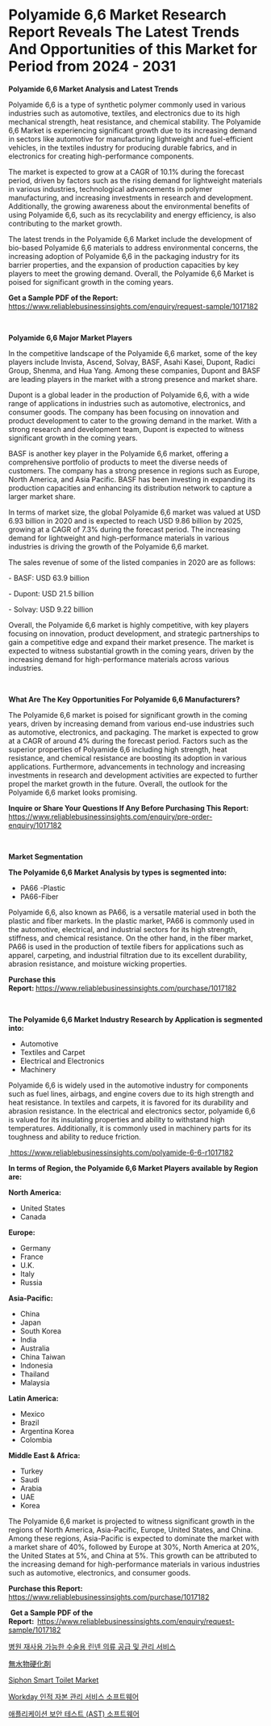 <p><h1>Polyamide 6,6 Market Research Report Reveals The Latest Trends And Opportunities of this Market for Period from 2024 - 2031</h1></p><p><strong>Polyamide 6,6 Market Analysis and Latest Trends</strong></p>
<p><p>Polyamide 6,6 is a type of synthetic polymer commonly used in various industries such as automotive, textiles, and electronics due to its high mechanical strength, heat resistance, and chemical stability. The Polyamide 6,6 Market is experiencing significant growth due to its increasing demand in sectors like automotive for manufacturing lightweight and fuel-efficient vehicles, in the textiles industry for producing durable fabrics, and in electronics for creating high-performance components.</p><p>The market is expected to grow at a CAGR of 10.1% during the forecast period, driven by factors such as the rising demand for lightweight materials in various industries, technological advancements in polymer manufacturing, and increasing investments in research and development. Additionally, the growing awareness about the environmental benefits of using Polyamide 6,6, such as its recyclability and energy efficiency, is also contributing to the market growth.</p><p>The latest trends in the Polyamide 6,6 Market include the development of bio-based Polyamide 6,6 materials to address environmental concerns, the increasing adoption of Polyamide 6,6 in the packaging industry for its barrier properties, and the expansion of production capacities by key players to meet the growing demand. Overall, the Polyamide 6,6 Market is poised for significant growth in the coming years.</p></p>
<p><strong>Get a Sample PDF of the Report:&nbsp;</strong> <a href="https://www.reliablebusinessinsights.com/enquiry/request-sample/1017182">https://www.reliablebusinessinsights.com/enquiry/request-sample/1017182</a></p>
<p>&nbsp;</p>
<p><strong>Polyamide 6,6 Major Market Players</strong></p>
<p><p>In the competitive landscape of the Polyamide 6,6 market, some of the key players include Invista, Ascend, Solvay, BASF, Asahi Kasei, Dupont, Radici Group, Shenma, and Hua Yang. Among these companies, Dupont and BASF are leading players in the market with a strong presence and market share.</p><p>Dupont is a global leader in the production of Polyamide 6,6, with a wide range of applications in industries such as automotive, electronics, and consumer goods. The company has been focusing on innovation and product development to cater to the growing demand in the market. With a strong research and development team, Dupont is expected to witness significant growth in the coming years.</p><p>BASF is another key player in the Polyamide 6,6 market, offering a comprehensive portfolio of products to meet the diverse needs of customers. The company has a strong presence in regions such as Europe, North America, and Asia Pacific. BASF has been investing in expanding its production capacities and enhancing its distribution network to capture a larger market share.</p><p>In terms of market size, the global Polyamide 6,6 market was valued at USD 6.93 billion in 2020 and is expected to reach USD 9.86 billion by 2025, growing at a CAGR of 7.3% during the forecast period. The increasing demand for lightweight and high-performance materials in various industries is driving the growth of the Polyamide 6,6 market.</p><p>The sales revenue of some of the listed companies in 2020 are as follows:</p><p>- BASF: USD 63.9 billion</p><p>- Dupont: USD 21.5 billion</p><p>- Solvay: USD 9.22 billion</p><p>Overall, the Polyamide 6,6 market is highly competitive, with key players focusing on innovation, product development, and strategic partnerships to gain a competitive edge and expand their market presence. The market is expected to witness substantial growth in the coming years, driven by the increasing demand for high-performance materials across various industries.</p></p>
<p>&nbsp;</p>
<p><strong>What Are The Key Opportunities For Polyamide 6,6 Manufacturers?</strong></p>
<p><p>The Polyamide 6,6 market is poised for significant growth in the coming years, driven by increasing demand from various end-use industries such as automotive, electronics, and packaging. The market is expected to grow at a CAGR of around 4% during the forecast period. Factors such as the superior properties of Polyamide 6,6 including high strength, heat resistance, and chemical resistance are boosting its adoption in various applications. Furthermore, advancements in technology and increasing investments in research and development activities are expected to further propel the market growth in the future. Overall, the outlook for the Polyamide 6,6 market looks promising.</p></p>
<p><strong>Inquire or Share Your Questions If Any Before Purchasing This Report:</strong> <a href="https://www.reliablebusinessinsights.com/enquiry/pre-order-enquiry/1017182">https://www.reliablebusinessinsights.com/enquiry/pre-order-enquiry/1017182</a></p>
<p>&nbsp;</p>
<p><strong>Market Segmentation</strong></p>
<p><strong>The Polyamide 6,6 Market Analysis by types is segmented into:</strong></p>
<p><ul><li>PA66 -Plastic</li><li>PA66-Fiber</li></ul></p>
<p><p>Polyamide 6,6, also known as PA66, is a versatile material used in both the plastic and fiber markets. In the plastic market, PA66 is commonly used in the automotive, electrical, and industrial sectors for its high strength, stiffness, and chemical resistance. On the other hand, in the fiber market, PA66 is used in the production of textile fibers for applications such as apparel, carpeting, and industrial filtration due to its excellent durability, abrasion resistance, and moisture wicking properties.</p></p>
<p><strong>Purchase this Report:&nbsp;</strong><a href="https://www.reliablebusinessinsights.com/purchase/1017182">https://www.reliablebusinessinsights.com/purchase/1017182</a></p>
<p>&nbsp;</p>
<p><strong>The Polyamide 6,6 Market Industry Research by Application is segmented into:</strong></p>
<p><ul><li>Automotive</li><li>Textiles and Carpet</li><li>Electrical and Electronics</li><li>Machinery</li></ul></p>
<p><p>Polyamide 6,6 is widely used in the automotive industry for components such as fuel lines, airbags, and engine covers due to its high strength and heat resistance. In textiles and carpets, it is favored for its durability and abrasion resistance. In the electrical and electronics sector, polyamide 6,6 is valued for its insulating properties and ability to withstand high temperatures. Additionally, it is commonly used in machinery parts for its toughness and ability to reduce friction.</p></p>
<p><a href="https://www.reliablebusinessinsights.com/polyamide-6-6-r1017182">&nbsp;https://www.reliablebusinessinsights.com/polyamide-6-6-r1017182</a></p>
<p><strong>In terms of Region, the Polyamide 6,6 Market Players available by Region are:</strong></p>
<p>
    <p> <strong> North America: </strong>
        <ul>
            <li>United States</li>
            <li>Canada</li>
        </ul>
        </p> 
    <p> <strong> Europe: </strong>
        <ul>
            <li>Germany</li>
            <li>France</li>
            <li>U.K.</li>
            <li>Italy</li>
            <li>Russia</li>
        </ul>
        </p> 
    <p> <strong> Asia-Pacific: </strong>
        <ul>
            <li>China</li>
            <li>Japan</li>
            <li>South Korea</li>
            <li>India</li>
            <li>Australia</li>
            <li>China Taiwan</li>
            <li>Indonesia</li>
            <li>Thailand</li>
            <li>Malaysia</li>
        </ul>
        </p> 
    <p> <strong> Latin America: </strong>
        <ul>
            <li>Mexico</li>
            <li>Brazil</li>
            <li>Argentina Korea</li>
            <li>Colombia</li>
        </ul>
        </p> 
    <p> <strong> Middle East & Africa: </strong>
        <ul>
            <li>Turkey</li>
            <li>Saudi</li>
            <li>Arabia</li>
            <li>UAE</li>
            <li>Korea</li>
        </ul>
    </p>
    </p>
<p><p>The Polyamide 6,6 market is projected to witness significant growth in the regions of North America, Asia-Pacific, Europe, United States, and China. Among these regions, Asia-Pacific is expected to dominate the market with a market share of 40%, followed by Europe at 30%, North America at 20%, the United States at 5%, and China at 5%. This growth can be attributed to the increasing demand for high-performance materials in various industries such as automotive, electronics, and consumer goods.</p></p>
<p><strong>Purchase this Report: </strong><a href="https://www.reliablebusinessinsights.com/purchase/1017182">https://www.reliablebusinessinsights.com/purchase/1017182</a></p>
<p>&nbsp;<strong>Get a Sample PDF of the Report:&nbsp;&nbsp;</strong><a href="https://www.reliablebusinessinsights.com/enquiry/request-sample/1017182">https://www.reliablebusinessinsights.com/enquiry/request-sample/1017182</a></p>
<p><strong></strong></p>
<p><p><a href="https://github.com/ROBERTS65DAVID/Market-Research-Report-List-1/blob/main/503935380384.md">병원 재사용 가능한 수술용 린넨 의류 공급 및 관리 서비스</a></p><p><a href="https://github.com/Sophiaard2003/Market-Research-Report-List-1/blob/main/497769087355.md">無水物硬化剤</a></p><p><a href="https://issuu.com/reportprime-2/docs/siphon-smart-toilet-market-size-2030.pptx">Siphon Smart Toilet Market</a></p><p><a href="https://medium.com/@kellyclarkson42/%EA%B7%BC%EB%A1%9C%EC%9E%90-%EC%9D%B8%EC%A0%81-%EC%9E%90%EB%B3%B8-%EA%B4%80%EB%A6%AC-%EC%84%9C%EB%B9%84%EC%8A%A4-%EC%86%8C%ED%94%84%ED%8A%B8%EC%9B%A8%EC%96%B4-%EC%8B%9C%EC%9E%A5-%EA%B7%9C%EB%AA%A8-%EC%8B%9C%EC%9E%A5-%EC%A0%84%EB%A7%9D-%EB%B0%8F-%EC%8B%9C%EC%9E%A5-%EC%98%88%EC%B8%A1-2024%EB%85%84%EB%B6%80%ED%84%B0-2031%EB%85%84-f10ba065357e">Workday 인적 자본 관리 서비스 소프트웨어</a></p><p><a href="https://medium.com/@danieldobroiu20221/%EC%95%A0%ED%94%8C%EB%A6%AC%EC%BC%80%EC%9D%B4%EC%85%98-%EB%B3%B4%EC%95%88-%ED%85%8C%EC%8A%A4%ED%8A%B8-ast-%EC%86%8C%ED%94%84%ED%8A%B8%EC%9B%A8%EC%96%B4-%EC%8B%9C%EC%9E%A5-%EC%A7%80%ED%91%9C-%ED%95%B4%EB%8F%85-%EC%8B%9C%EC%9E%A5-%EC%A0%90%EC%9C%A0%EC%9C%A8-%ED%8A%B8%EB%A0%8C%EB%93%9C-%EB%B0%8F-%EC%84%B1%EC%9E%A5-%ED%8C%A8%ED%84%B4-6d4e185d229c">애플리케이션 보안 테스트 (AST) 소프트웨어</a></p></p>